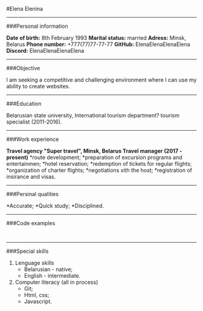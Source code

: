 #Elena Elenina

---------------
###Personal information

**Date of birth:** 8th February 1993
**Marital status:** married
**Adress:** Minsk, Belarus
**Phone number:** +777(77)77-77-77
**GitHub:** ElenaElenaElenaElena
**Discord:** ElenaElenaElenaElena

---------------
###Objective

I am seeking a competitive and challenging environment where I can use my ability to create websites.

---------------
###Education

Belarusian state university, International tourism department? tourism specialist (2011-2016).

---------------
###Work experience

**Travel agency "Super travel", Minsk, Belarus
Travel manager (2017 - present)**
*route development;
*preparation of excursion programs and entertainmen;
*hotel reservation;
*redemption of tickets for regular flights;
*organization of charter flights;
*negotiations xith the host;
*registration of insirance and visas.

---------------
###Persinal qualities

*Accurate;
*Quick study;
*Disciplined.

---------------
###Code examples

``` ```

---------------
###Special skills

1. Lenguage skills
    + Belarusian - native;
    + English - intermediate.
2. Computer literacy (all in process)
    + Git;
    + Html, css;
    + Javascript.